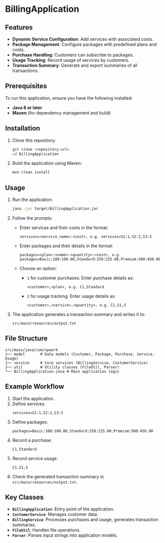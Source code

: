 # BillingApplication

## Features

- **Dynamic Service Configuration**: Add services with associated costs.
- **Package Management**: Configure packages with predefined plans and costs.
- **Purchase Handling**: Customers can subscribe to packages.
- **Usage Tracking**: Record usage of services by customers.
- **Transaction Summary**: Generate and export summaries of all transactions.

## Prerequisites

To run this application, ensure you have the following installed:

- **Java 8 or later**
- **Maven** (for dependency management and build)

## Installation

1. Clone this repository:
   ```bash
   git clone <repository-url>
   cd BillingApplication
   ```
2. Build the application using Maven:
   ```bash
   mvn clean install
   ```

## Usage

1. Run the application:
   ```bash
   java -jar target/BillingApplication.jar
   ```
2. Follow the prompts:

    - Enter services and their costs in the format:
      ```
      services=<service_name>:<cost>, e.g. services=S1:1,S2:2,S3:3
      ```

    - Enter packages and their details in the format:
      ```
      packages=<plan>:<name>:<quantity>:<cost>, e.g. packages=Basic:100:100.00,Standard:250:225.00,Premium:500:450.00
      ```

    - Choose an option:
        - `1` for customer purchases: Enter purchase details as:
          ```
          <customer>,<plan>, e.g. C1,Standard
          ```
        - `2` for usage tracking: Enter usage details as:
          ```
          <customer>,<service>,<quantity>, e.g. C1,S1,5
          ```

3. The application generates a transaction summary and writes it to:
   ```
   src/main/resources/output.txt
   ```

## File Structure

```
src/main/java/com/upwork
├── model       # Data models (Customer, Package, Purchase, Service, Usage)
├── service     # Core services (BillingService, CustomerService)
├── util        # Utility classes (FileUtil, Parser)
└── BillingApplication.java # Main application logic
```

## Example Workflow

1. Start the application.
2. Define services:
   ```
   services=S1:1,S2:2,S3:3
   ```
3. Define packages:
   ```
   packages=Basic:100:100.00,Standard:250:225.00,Premium:500:450.00
   ```
4. Record a purchase:
   ```
   C1,Standard
   ```
5. Record service usage:
   ```
   C1,S1,5
   ```
6. Check the generated transaction summary in `src/main/resources/output.txt`.

## Key Classes

- **`BillingApplication`**: Entry point of the application.
- **`CustomerService`**: Manages customer data.
- **`BillingService`**: Processes purchases and usage, generates transaction summaries.
- **`FileUtil`**: Handles file operations.
- **`Parser`**: Parses input strings into application models.